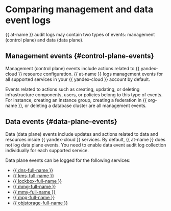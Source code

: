 # Comparing management and data event logs

{{ at-name }} audit logs may contain two types of events: management (control plane) and data (data plane).

## Management events {#control-plane-events}

Management (control plane) events include actions related to {{ yandex-cloud }} resource configuration. {{ at-name }} logs management events for all supported services in your {{ yandex-cloud }} account by default.

Events related to actions such as creating, updating, or deleting infrastructure components, users, or policies belong to this type of events. For instance, creating an instance group, creating a federation in {{ org-name }}, or deleting a database cluster are all management events.

## Data events {#data-plane-events}

Data (data plane) events include updates and actions related to data and resources inside {{ yandex-cloud }} services. By default, {{ at-name }} does not log data plane events. You need to enable data event audit log collection individually for each supported service.

Data plane events can be logged for the following services:

* [{{ dns-full-name }}](../../dns/)
* [{{ kms-full-name }}](../../kms/)
* [{{ lockbox-full-name }}](../../lockbox/)
* [{{ mmg-full-name }}](../../managed-mongodb/)
* [{{ mmy-full-name }}](../../managed-mysql/)
* [{{ mpg-full-name }}](../../managed-postgresql/)
* [{{ objstorage-full-name }}](../../storage/)